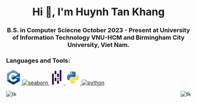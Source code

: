 
<h1 align="center">Hi 👋, I'm Huynh Tan Khang</h1>
<h3 align="center">B.S. in Computer Sciecne October 2023 - Present at University of Information Technology VNU-HCM and Birmingham City University, Viet Nam.</h3>

<h3 align="left">Languages and Tools:</h3>

<p align="left"> 
        <a href="https://www.w3schools.com/cpp/" target="_blank" rel="noreferrer"> <img src="https://raw.githubusercontent.com/devicons/devicon/master/icons/cplusplus/cplusplus-original.svg" alt="cplusplus" width="40" height="40"/> </a>
     <a href="https://seaborn.pydata.org/" target="_blank" rel="noreferrer"> <img src="https://seaborn.pydata.org/_images/logo-mark-lightbg.svg" alt="seaborn" width="40" height="40"/> </a>
     <a href="https://pandas.pydata.org/" target="_blank" rel="noreferrer"> <img src="https://raw.githubusercontent.com/devicons/devicon/2ae2a900d2f041da66e950e4d48052658d850630/icons/pandas/pandas-original.svg" alt="pandas" width="40" height="40"/> </a>
     <a href="https://www.python.org" target="_blank" rel="noreferrer"> <img src="https://raw.githubusercontent.com/devicons/devicon/master/icons/python/python-original.svg" alt="python" width="40" height="40"/>   </a> 
     <a href="https://matplotlib.org" target="_blank" rel="noreferrer"> <img src="https://avatars.githubusercontent.com/u/215947?s=200&v=4" alt="python" width="40" height="40"/>   </a> 
</p>

<p>
  <img align="left" src="https://github-readme-stats.vercel.app/api/top-langs/?username=anuraghazra&layout=compact&theme=tokyonight" alt="tk" />
  <img align="right" src="https://github-readme-stats.vercel.app/api?username=tkhangg0910&show_icons=true&theme=tokyonight" alt="tk" />
</p>
<!---
- 🔭 I’m currently working on ...
- 🌱 I’m currently learning ...
- 👯 I’m looking to collaborate on ...
- 🤔 I’m looking for help with ...
- 💬 Ask me about ...
- 📫 How to reach me: ...
- 😄 Pronouns: ...
- ⚡ Fun fact: ...
-->

<!---**tkhangg0910/tkhangg0910** is a ✨ _special_ ✨ repository because its `README.md` (this file) appears on your GitHub profile.

Here are some ideas to get you started:<
-->


